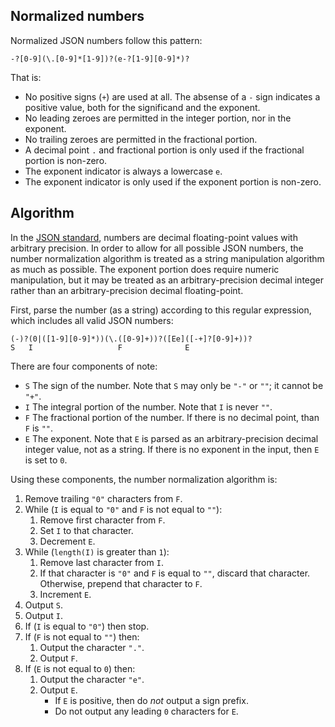 ## Normalized numbers

Normalized JSON numbers follow this pattern:

````regex
-?[0-9](\.[0-9]*[1-9])?(e-?[1-9][0-9]*)?
````

That is:

- No positive signs (`+`) are used at all. The absense of a `-` sign indicates a positive value, both for the significand and the exponent.
- No leading zeroes are permitted in the integer portion, nor in the exponent.
- No trailing zeroes are permitted in the fractional portion.
- A decimal point `.` and fractional portion is only used if the fractional portion is non-zero.
- The exponent indicator is always a lowercase `e`.
- The exponent indicator is only used if the exponent portion is non-zero.

## Algorithm

In the [JSON standard](http://www.ecma-international.org/publications/files/ECMA-ST/ECMA-404.pdf), numbers are decimal floating-point values with arbitrary precision. In order to allow for all possible JSON numbers, the number normalization algorithm is treated as a string manipulation algorithm as much as possible. The exponent portion does require numeric manipulation, but it may be treated as an arbitrary-precision decimal integer rather than an arbitrary-precision decimal floating-point.

First, parse the number (as a string) according to this regular expression, which includes all valid JSON numbers:

````regex
(-)?(0|([1-9][0-9]*))(\.([0-9]+))?([Ee]([-+]?[0-9]+))?
S   I                   F              E
````

There are four components of note:

- `S` The sign of the number. Note that `S` may only be `"-"` or `""`; it cannot be `"+"`.
- `I` The integral portion of the number. Note that `I` is never `""`.
- `F` The fractional portion of the number. If there is no decimal point, than `F` is `""`.
- `E` The exponent. Note that `E` is parsed as an arbitrary-precision decimal integer value, not as a string. If there is no exponent in the input, then `E` is set to `0`.

Using these components, the number normalization algorithm is:

1. Remove trailing `"0"` characters from `F`.
2. While (`I` is equal to `"0"` and `F` is not equal to `""`):
   1. Remove first character from `F`.
   2. Set `I` to that character.
   3. Decrement `E`.
3. While (`length(I)` is greater than `1`):
   1. Remove last character from `I`.
   2. If that character is `"0"` and `F` is equal to `""`, discard that character. Otherwise, prepend that character to `F`.
   3. Increment `E`.
4. Output `S`.
5. Output `I`.
6. If (`I` is equal to `"0"`) then stop.
7. If (`F` is not equal to `""`) then:
   1. Output the character `"."`.
   2. Output `F`.
8. If (`E` is not equal to `0`) then:
   1. Output the character `"e"`.
   2. Output `E`.
      - If `E` is positive, then do *not* output a sign prefix.
	  - Do not output any leading `0` characters for `E`.